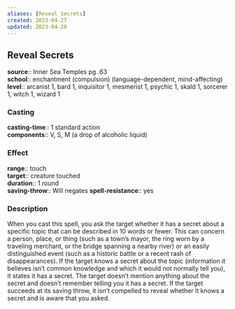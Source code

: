 ```yaml
---
aliases: [Reveal Secrets]
created: 2023-04-27
updated: 2023-04-28
---
```


## Reveal Secrets

**source**:: Inner Sea Temples pg. 63  
**school**:: enchantment (compulsion) (language-dependent, mind-affecting)
**level**:: arcanist 1, bard 1, inquisitor 1, mesmerist 1, psychic 1, skald 1, sorcerer 1, witch 1, wizard 1

### Casting

**casting-time**:: 1 standard action  
**components**:: V, S, M (a drop of alcoholic liquid)

### Effect

**range**:: touch  
**target**:: creature touched  
**duration**:: 1 round  
**saving-throw**:: Will negates
**spell-resistance**:: yes

### Description

When you cast this spell, you ask the target whether it has a secret about a specific topic that can be described in 10 words or fewer. This can concern a person, place, or thing (such as a town’s mayor, the ring worn by a traveling merchant, or the bridge spanning a nearby river) or an easily distinguished event (such as a historic battle or a recent rash of disappearances). If the target knows a secret about the topic (information it believes isn’t common knowledge and which it would not normally tell you), it states it has a secret. The target doesn’t mention anything about the secret and doesn’t remember telling you it has a secret. If the target succeeds at its saving throw, it isn’t compelled to reveal whether it knows a secret and is aware that you asked.
